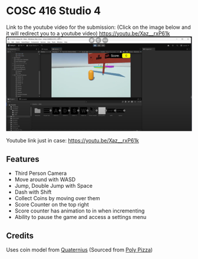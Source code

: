 # COSC 416 Studio 4

Link to the youtube video for the submission: (Click on the image below and it will redirect you to a youtube video)
https://youtu.be/Xaz__rxP61k
[![Studio 4](./Images/Screenshot%202025-03-06%20132306.png)](https://youtu.be/Xaz__rxP61k)

Youtube link just in case: https://youtu.be/Xaz__rxP61k 

## Features

- Third Person Camera
- Move around with WASD
- Jump, Double Jump with Space
- Dash with Shift
- Collect Coins by moving over them
- Score Counter on the top right
- Score counter has animation to in when incrementing
- Ability to pause the game and access a settings menu

## Credits

Uses coin model from [Quaternius](https://quaternius.com/) (Sourced from [Poly Pizza](https://poly.pizza/m/QHZtj94fvh))


